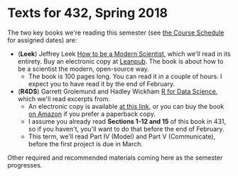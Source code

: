 # Texts for 432, Spring 2018

The two key books we're reading this semester (see [the Course Schedule](https://github.com/THOMASELOVE/432-2018/blob/master/SCHEDULE.md) for assigned dates) are:

- (**Leek**) Jeffrey Leek [How to be a Modern Scientist](https://leanpub.com/modernscientist), which we'll read in its entirety. Buy an electronic copy at [Leanpub](https://leanpub.com/modernscientist). The book is about how to be a scientist the modern, open-source way.
    - The book is 100 pages long. You can read it in a couple of hours. I expect you to have read it by the end of February.
- (**R4DS**) Garrett Grolemund and Hadley Wickham [R for Data Science](http://r4ds.had.co.nz/), which we'll read excerpts from. 
    - An electronic copy is available [at this link](http://r4ds.had.co.nz/), or you can buy the book [on Amazon](https://www.amazon.com/Data-Science-Transform-Visualize-Model/dp/1491910399/ref=sr_1_3?ie=UTF8&qid=1515951123&sr=8-3&keywords=r+for+data+science) if you prefer a paperback copy.
    - I assume you already read **Sections 1-12 and 15** of this book in 431, so if you haven't, you'll want to do that before the end of February.
    - This term, we'll read Part IV (Model) and Part V (Communicate), before the first project is due in March.

Other required and recommended materials coming here as the semester progresses.
